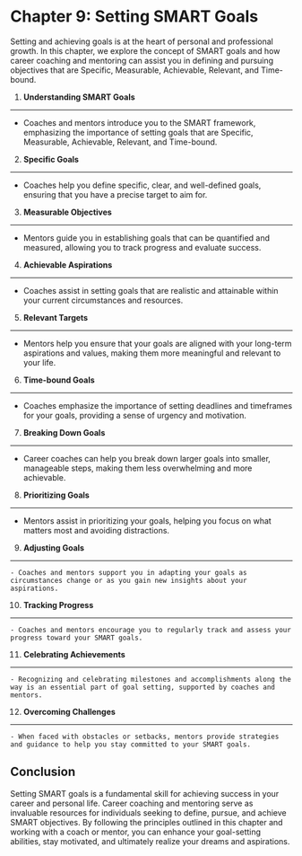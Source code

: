 Chapter 9: Setting SMART Goals
==============================

Setting and achieving goals is at the heart of personal and professional growth. In this chapter, we explore the concept of SMART goals and how career coaching and mentoring can assist you in defining and pursuing objectives that are Specific, Measurable, Achievable, Relevant, and Time-bound.

1. **Understanding SMART Goals**
--------------------------------

* Coaches and mentors introduce you to the SMART framework, emphasizing the importance of setting goals that are Specific, Measurable, Achievable, Relevant, and Time-bound.

2. **Specific Goals**
---------------------

* Coaches help you define specific, clear, and well-defined goals, ensuring that you have a precise target to aim for.

3. **Measurable Objectives**
----------------------------

* Mentors guide you in establishing goals that can be quantified and measured, allowing you to track progress and evaluate success.

4. **Achievable Aspirations**
-----------------------------

* Coaches assist in setting goals that are realistic and attainable within your current circumstances and resources.

5. **Relevant Targets**
-----------------------

* Mentors help you ensure that your goals are aligned with your long-term aspirations and values, making them more meaningful and relevant to your life.

6. **Time-bound Goals**
-----------------------

* Coaches emphasize the importance of setting deadlines and timeframes for your goals, providing a sense of urgency and motivation.

7. **Breaking Down Goals**
--------------------------

* Career coaches can help you break down larger goals into smaller, manageable steps, making them less overwhelming and more achievable.

8. **Prioritizing Goals**
-------------------------

* Mentors assist in prioritizing your goals, helping you focus on what matters most and avoiding distractions.

9. **Adjusting Goals**
----------------------

    - Coaches and mentors support you in adapting your goals as circumstances change or as you gain new insights about your aspirations.

10. **Tracking Progress**
-------------------------

    - Coaches and mentors encourage you to regularly track and assess your progress toward your SMART goals.

11. **Celebrating Achievements**
--------------------------------

    - Recognizing and celebrating milestones and accomplishments along the way is an essential part of goal setting, supported by coaches and mentors.

12. **Overcoming Challenges**
-----------------------------

    - When faced with obstacles or setbacks, mentors provide strategies and guidance to help you stay committed to your SMART goals.

Conclusion
----------

Setting SMART goals is a fundamental skill for achieving success in your career and personal life. Career coaching and mentoring serve as invaluable resources for individuals seeking to define, pursue, and achieve SMART objectives. By following the principles outlined in this chapter and working with a coach or mentor, you can enhance your goal-setting abilities, stay motivated, and ultimately realize your dreams and aspirations.
